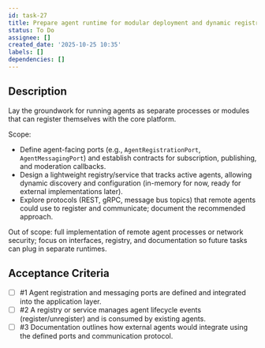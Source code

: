 ```yaml
---
id: task-27
title: Prepare agent runtime for modular deployment and dynamic registration
status: To Do
assignee: []
created_date: '2025-10-25 10:35'
labels: []
dependencies: []
---
```


## Description

<!-- SECTION:DESCRIPTION:BEGIN -->
Lay the groundwork for running agents as separate processes or modules that can register themselves with the core platform.

Scope:
- Define agent-facing ports (e.g., `AgentRegistrationPort`, `AgentMessagingPort`) and establish contracts for subscription, publishing, and moderation callbacks.
- Design a lightweight registry/service that tracks active agents, allowing dynamic discovery and configuration (in-memory for now, ready for external implementations later).
- Explore protocols (REST, gRPC, message bus topics) that remote agents could use to register and communicate; document the recommended approach.

Out of scope: full implementation of remote agent processes or network security; focus on interfaces, registry, and documentation so future tasks can plug in separate runtimes.
<!-- SECTION:DESCRIPTION:END -->

## Acceptance Criteria
<!-- AC:BEGIN -->
- [ ] #1 Agent registration and messaging ports are defined and integrated into the application layer.
- [ ] #2 A registry or service manages agent lifecycle events (register/unregister) and is consumed by existing agents.
- [ ] #3 Documentation outlines how external agents would integrate using the defined ports and communication protocol.
<!-- AC:END -->
